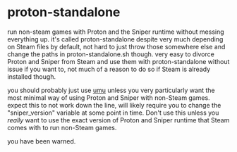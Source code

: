 # proton-standalone
run non-steam games with Proton and the Sniper runtime without messing everything up.
it's called proton-standalone despite very much depending on Steam files by default, not hard to just throw those somewhere else and change the paths in proton-standalone.sh though.
very easy to divorce Proton and Sniper from Steam and use them with proton-standalone without issue if you want to, not much of a reason to do so if Steam is already installed though.

you should probably just use [umu](https://github.com/Open-Wine-Components/umu-launcher) unless you very particularly want the most minimal way of using Proton and Sniper with non-Steam games. expect this to not work down the line, will likely require you to change the "sniper_version" variable at some point in time. Don't use this unless you *really* want to use the exact version of Proton and Sniper runtime that Steam comes with to run non-Steam games.

you have been warned.
